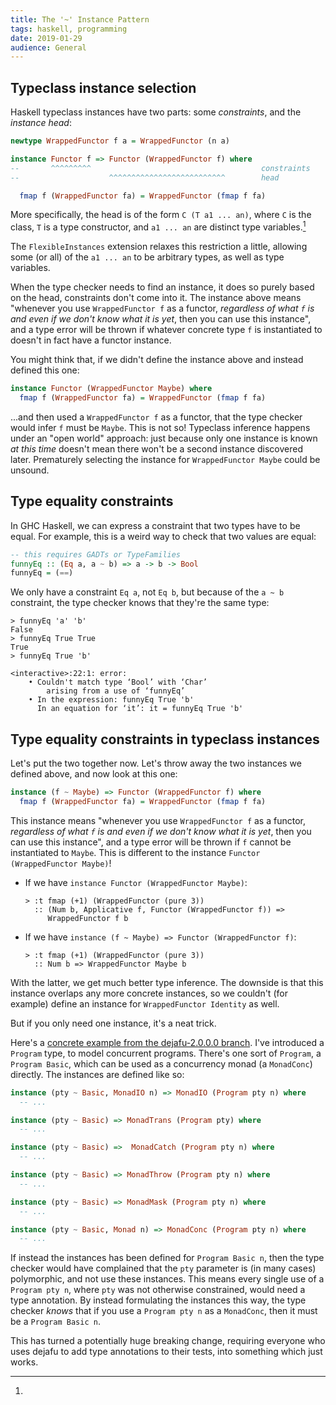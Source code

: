 ```yaml
---
title: The '~' Instance Pattern
tags: haskell, programming
date: 2019-01-29
audience: General
---
```


Typeclass instance selection
----------------------------

Haskell typeclass instances have two parts: some *constraints*, and
the *instance head*:
```haskell
newtype WrappedFunctor f a = WrappedFunctor (n a)

instance Functor f => Functor (WrappedFunctor f) where
--       ^^^^^^^^^                                      constraints
--                    ^^^^^^^^^^^^^^^^^^^^^^^^^^        head

  fmap f (WrappedFunctor fa) = WrappedFunctor (fmap f fa)
```

More specifically, the head is of the form `C (T a1 ... an)`, where
`C` is the class, `T` is a type constructor, and `a1 ... an` are
distinct type variables.[^FlexibleInstances]

[^FlexibleInstances]:
  The `FlexibleInstances` extension relaxes this restriction a little,
  allowing some (or all) of the `a1 ... an` to be arbitrary types, as
  well as type variables.

When the type checker needs to find an instance, it does so purely
based on the head, constraints don't come into it.  The instance above
means "whenever you use `WrappedFunctor f` as a functor, *regardless
of what `f` is and even if we don't know what it is yet*, then you can
use this instance", and a type error will be thrown if whatever
concrete type `f` is instantiated to doesn't in fact have a functor
instance.

You might think that, if we didn't define the instance above and
instead defined this one:

```haskell
instance Functor (WrappedFunctor Maybe) where
  fmap f (WrappedFunctor fa) = WrappedFunctor (fmap f fa)
```

...and then used a `WrappedFunctor f` as a functor, that the type
checker would infer `f` must be `Maybe`.  This is not so!  Typeclass
inference happens under an "open world" approach: just because only
one instance is known *at this time* doesn't mean there won't be a
second instance discovered later.  Prematurely selecting the instance
for `WrappedFunctor Maybe` could be unsound.

Type equality constraints
-------------------------

In GHC Haskell, we can express a constraint that two types have to be
equal.  For example, this is a weird way to check that two values are
equal:

```haskell
-- this requires GADTs or TypeFamilies
funnyEq :: (Eq a, a ~ b) => a -> b -> Bool
funnyEq = (==)
```

We only have a constraint `Eq a`, not `Eq b`, but because of the `a ~
b` constraint, the type checker knows that they're the same type:

```
> funnyEq 'a' 'b'
False
> funnyEq True True
True
> funnyEq True 'b'

<interactive>:22:1: error:
    • Couldn't match type ‘Bool’ with ‘Char’
        arising from a use of ‘funnyEq’
    • In the expression: funnyEq True 'b'
      In an equation for ‘it’: it = funnyEq True 'b'
```

Type equality constraints in typeclass instances
------------------------------------------------

Let's put the two together now.  Let's throw away the two instances we
defined above, and now look at this one:

```haskell
instance (f ~ Maybe) => Functor (WrappedFunctor f) where
  fmap f (WrappedFunctor fa) = WrappedFunctor (fmap f fa)
```

This instance means "whenever you use `WrappedFunctor f` as a functor,
*regardless of what `f` is and even if we don't know what it is yet*,
then you can use this instance", and a type error will be thrown if
`f` cannot be instantiated to `Maybe`.  This is different to the
instance `Functor (WrappedFunctor Maybe)`!

- If we have `instance Functor (WrappedFunctor Maybe)`:

  ```
  > :t fmap (+1) (WrappedFunctor (pure 3))
    :: (Num b, Applicative f, Functor (WrappedFunctor f)) =>
       WrappedFunctor f b
  ```

- If we have `instance (f ~ Maybe) => Functor (WrappedFunctor f)`:

  ```
  > :t fmap (+1) (WrappedFunctor (pure 3))
    :: Num b => WrappedFunctor Maybe b
  ```

With the latter, we get much better type inference.  The downside is
that this instance overlaps any more concrete instances, so we
couldn't (for example) define an instance for `WrappedFunctor
Identity` as well.

But if you only need one instance, it's a neat trick.

Here's a [concrete example from the dejafu-2.0.0.0 branch][example].
I've introduced a `Program` type, to model concurrent programs.
There's one sort of `Program`, a `Program Basic`, which can be used as
a concurrency monad (a `MonadConc`) directly.  The instances are
defined like so:

[example]: https://github.com/barrucadu/dejafu/commit/7f0bc3ec414f5d13300cb07893f9f279322dafb9

```haskell
instance (pty ~ Basic, MonadIO n) => MonadIO (Program pty n) where
  -- ...

instance (pty ~ Basic) => MonadTrans (Program pty) where
  -- ...

instance (pty ~ Basic) =>  MonadCatch (Program pty n) where
  -- ...

instance (pty ~ Basic) => MonadThrow (Program pty n) where
  -- ...

instance (pty ~ Basic) => MonadMask (Program pty n) where
  -- ...

instance (pty ~ Basic, Monad n) => MonadConc (Program pty n) where
  -- ...
```

If instead the instances has been defined for `Program Basic n`, then
the type checker would have complained that the `pty` parameter is (in
many cases) polymorphic, and not use these instances.  This means
every single use of a `Program pty n`, where `pty` was not otherwise
constrained, would need a type annotation.  By instead formulating the
instances this way, the type checker *knows* that if you use a
`Program pty n` as a `MonadConc`, then it must be a `Program Basic n`.

This has turned a potentially huge breaking change, requiring everyone
who uses dejafu to add type annotations to their tests, into something
which just works.
